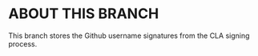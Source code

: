 # ABOUT THIS BRANCH

This branch stores the Github username signatures from the CLA signing process.
